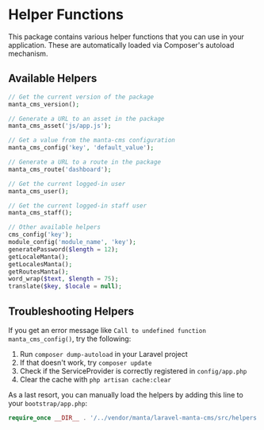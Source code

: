 # Helper Functions

This package contains various helper functions that you can use in your application. These are automatically loaded via Composer's autoload mechanism.

## Available Helpers

```php
// Get the current version of the package
manta_cms_version();

// Generate a URL to an asset in the package
manta_cms_asset('js/app.js');

// Get a value from the manta-cms configuration
manta_cms_config('key', 'default_value');

// Generate a URL to a route in the package
manta_cms_route('dashboard');

// Get the current logged-in user
manta_cms_user();

// Get the current logged-in staff user
manta_cms_staff();

// Other available helpers
cms_config('key');
module_config('module_name', 'key');
generatePassword($length = 12);
getLocaleManta();
getLocalesManta();
getRoutesManta();
word_wrap($text, $length = 75);
translate($key, $locale = null);
```

## Troubleshooting Helpers

If you get an error message like `Call to undefined function manta_cms_config()`, try the following:

1. Run `composer dump-autoload` in your Laravel project
2. If that doesn't work, try `composer update`
3. Check if the ServiceProvider is correctly registered in `config/app.php`
4. Clear the cache with `php artisan cache:clear`

As a last resort, you can manually load the helpers by adding this line to your `bootstrap/app.php`:

```php
require_once __DIR__ . '/../vendor/manta/laravel-manta-cms/src/helpers.php';
```
